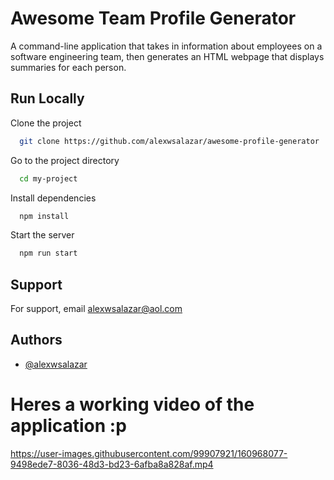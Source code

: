 # Awesome Team Profile Generator 

A command-line application that takes in information about employees on a software engineering team, then generates an HTML webpage that displays summaries for each person.


## Run Locally

Clone the project

```bash
  git clone https://github.com/alexwsalazar/awesome-profile-generator
```

Go to the project directory

```bash
  cd my-project
```

Install dependencies

```bash
  npm install
```

Start the server

```bash
  npm run start
```


## Support

For support, email alexwsalazar@aol.com 


## Authors

- [@alexwsalazar](https://www.github.com/alexwsalazar)

# Heres a working video of the application :p



https://user-images.githubusercontent.com/99907921/160968077-9498ede7-8036-48d3-bd23-6afba8a828af.mp4




